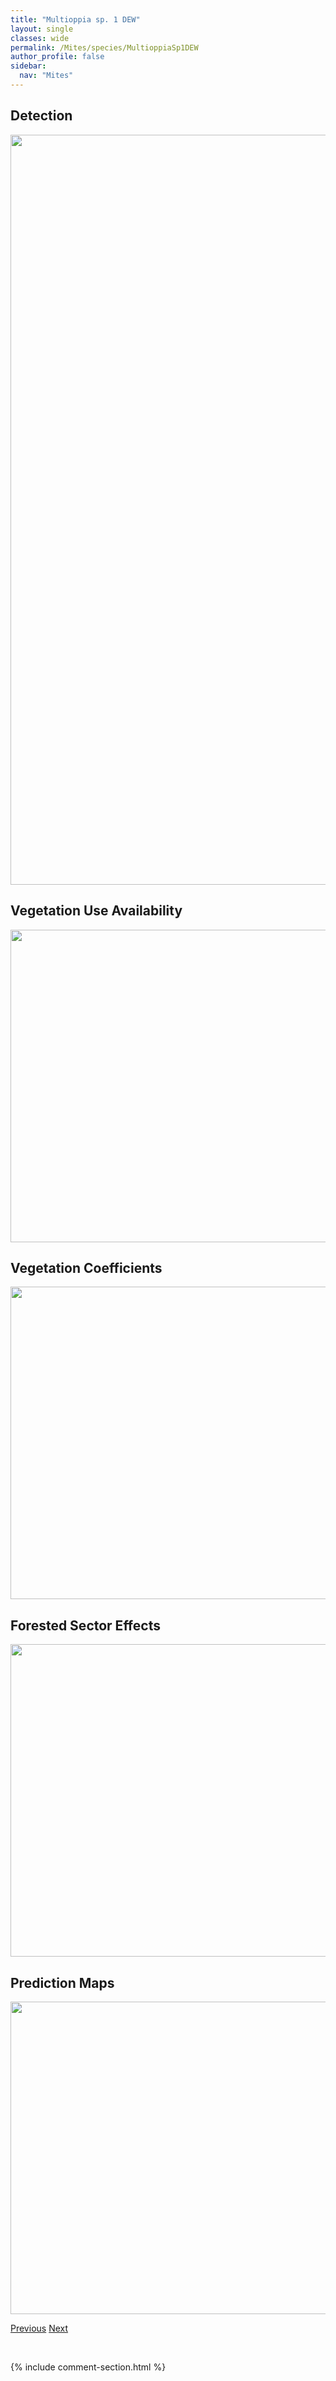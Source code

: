 ```yaml
---
title: "Multioppia sp. 1 DEW"
layout: single
classes: wide
permalink: /Mites/species/MultioppiaSp1DEW
author_profile: false
sidebar:
  nav: "Mites"
---
```


<h2>Detection</h2>

<a href="https://drive.google.com/uc?export=view&id=1RNe7ifh_89TtJi74Np_B4tyxQ7BLEbr0">
<img src="https://drive.google.com/uc?export=view&id=1RNe7ifh_89TtJi74Np_B4tyxQ7BLEbr0" height = "1200" width = "800">
</a>


<h2>Vegetation Use Availability</h2>

<a href="https://drive.google.com/uc?export=view&id=1roa1-VWxdOlxByy3vEBy6jPlVddnczdz">
<img src="https://drive.google.com/uc?export=view&id=1roa1-VWxdOlxByy3vEBy6jPlVddnczdz" height = "500" width = "1000">
</a>


<h2>Vegetation Coefficients</h2>

<a href="https://drive.google.com/uc?export=view&id=1OsCz3ZivH07c1q4QuSqHk7ZDE0491smA">
<img src="https://drive.google.com/uc?export=view&id=1OsCz3ZivH07c1q4QuSqHk7ZDE0491smA" height = "500" width = "1000">
</a>


<h2>Forested Sector Effects</h2>

<a href="https://drive.google.com/uc?export=view&id=1R1RN7KljFvzzxjh8Cf-eSjCuS4eaLQsb">
<img src="https://drive.google.com/uc?export=view&id=1R1RN7KljFvzzxjh8Cf-eSjCuS4eaLQsb" height = "500" width = "1000">
</a>


<h2>Prediction Maps</h2>

<a href="https://drive.google.com/uc?export=view&id=14o-LDve_pfrLbKfBSGGLz9KBF3PkBVQ7">
<img src="https://drive.google.com/uc?export=view&id=14o-LDve_pfrLbKfBSGGLz9KBF3PkBVQ7" height = "500" width = "1000">
</a>


<a href="/DevelopmentWebsite/Mites/species/MucronothrusNasalis" class="pagination--pager" title="Mucronothrus nasalis">Previous</a> <a href="/DevelopmentWebsite/Mites/species/MycobatesAltus" class="pagination--pager" title="Mycobates altus">Next</a>

<p>&nbsp;</p>

{% include comment-section.html %}
